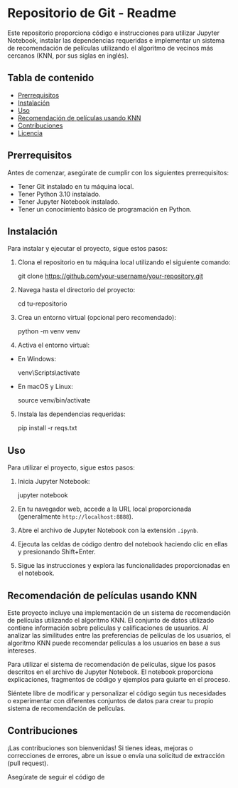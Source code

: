 # Repositorio de Git - Readme

Este repositorio proporciona código e instrucciones para utilizar Jupyter Notebook, instalar las dependencias requeridas e implementar un sistema de recomendación de películas utilizando el algoritmo de vecinos más cercanos (KNN, por sus siglas en inglés).

## Tabla de contenido
- [Prerrequisitos](#prerrequisitos)
- [Instalación](#instalación)
- [Uso](#uso)
- [Recomendación de películas usando KNN](#recomendación-de-películas-usando-knn)
- [Contribuciones](#contribuciones)
- [Licencia](#licencia)

## Prerrequisitos
Antes de comenzar, asegúrate de cumplir con los siguientes prerrequisitos:
- Tener Git instalado en tu máquina local.
- Tener Python 3.10 instalado.
- Tener Jupyter Notebook instalado.
- Tener un conocimiento básico de programación en Python.

## Instalación
Para instalar y ejecutar el proyecto, sigue estos pasos:

1. Clona el repositorio en tu máquina local utilizando el siguiente comando:

    git clone https://github.com/your-username/your-repository.git

2. Navega hasta el directorio del proyecto:

    cd tu-repositorio

3. Crea un entorno virtual (opcional pero recomendado):

    python -m venv venv

4. Activa el entorno virtual:

- En Windows:
  
    venv\Scripts\activate
  
- En macOS y Linux:
  
    source venv/bin/activate
  
5. Instala las dependencias requeridas:

    pip install -r reqs.txt

## Uso
Para utilizar el proyecto, sigue estos pasos:

1. Inicia Jupyter Notebook:

    jupyter notebook
2. En tu navegador web, accede a la URL local proporcionada (generalmente `http://localhost:8888`).
3. Abre el archivo de Jupyter Notebook con la extensión `.ipynb`.
4. Ejecuta las celdas de código dentro del notebook haciendo clic en ellas y presionando Shift+Enter.
5. Sigue las instrucciones y explora las funcionalidades proporcionadas en el notebook.

## Recomendación de películas usando KNN
Este proyecto incluye una implementación de un sistema de recomendación de películas utilizando el algoritmo KNN. El conjunto de datos utilizado contiene información sobre películas y calificaciones de usuarios. Al analizar las similitudes entre las preferencias de películas de los usuarios, el algoritmo KNN puede recomendar películas a los usuarios en base a sus intereses.

Para utilizar el sistema de recomendación de películas, sigue los pasos descritos en el archivo de Jupyter Notebook. El notebook proporciona explicaciones, fragmentos de código y ejemplos para guiarte en el proceso.

Siéntete libre de modificar y personalizar el código según tus necesidades o experimentar con diferentes conjuntos de datos para crear tu propio sistema de recomendación de películas.

## Contribuciones
¡Las contribuciones son bienvenidas! Si tienes ideas, mejoras o correcciones de errores, abre un issue o envía una solicitud de extracción (pull request).

Asegúrate de seguir el código de
